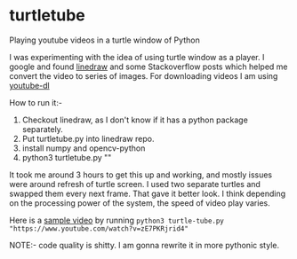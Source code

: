 # turtletube

Playing youtube videos in a turtle window of Python

I was experimenting with the idea of using turtle window as a player. I google and found [linedraw](https://github.com/LingDong-/linedraw) and some Stackoverflow posts which helped me convert the video to series of images. For downloading videos I am using [youtube-dl](https://github.com/ytdl-org/youtube-dl)

How to run it:-

1. Checkout linedraw, as I don't know if it has a python package separately.
2. Put turtletube.py into linedraw repo.
3. install numpy and opencv-python
4. python3 turtletube.py "<youtube-video-url>"
  
It took me around 3 hours to get this up and working, and mostly issues were around refresh of turtle screen. I used two separate turtles and swapped them every next frame. That gave it better look. I think depending on the processing power of the system, the speed of video play varies.

Here is a [sample video](https://youtu.be/4ywXNJ_38T0) by running `python3 turtle-tube.py "https://www.youtube.com/watch?v=zE7PKRjrid4"`
 
NOTE:- code quality is shitty. I am gonna rewrite it in more pythonic style. 
